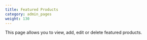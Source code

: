 ```yaml
---
title: Featured Products
category: admin_pages
weight: 130
---
```


This page allows you to view, add, edit or delete featured products. 


